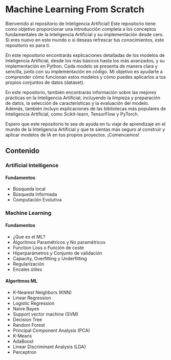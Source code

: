 # Machine Learning From Scratch

Bienvenido al repositorio de Inteligencia Artificial! Este repositorio tiene como objetivo proporcionar una introducción completa a los conceptos fundamentales de la Inteligencia Artificial y su implementación desde cero. Si eres nuevo en este mundo o si deseas refrescar tus conocimientos, este repositorio es para ti.

En este repositorio encontrarás explicaciones detalladas de los modelos de Inteligencia Artificial, desde los más básicos hasta los más avanzados, y su implementación en Python. Cada modelo se presenta de manera clara y sencilla, junto con su implementación en código. Mi objetivo es ayudarte a comprender cómo funcionan estos modelos y cómo puedes aplicarlos a tus propios conjuntos de datos (dataset).

En este repositorio, también encontrarás información sobre las mejores prácticas en la Inteligencia Artificial, incluyendo la limpieza y preparación de datos, la selección de características y la evaluación del modelo. Además, también incluyo explicaciones de las bibliotecas más populares de Inteligencia Artificial, como Scikit-learn, TensorFlow y PyTorch.

Espero que este repositorio te sea de ayuda en tu viaje de aprendizaje en el mundo de la Inteligencia Artificial y que te sientas más seguro al construir y aplicar modelos de IA en tus propios proyectos. ¡Comencemos!

## Contenido

### Artificial Intelligence
#### Fundamentos
- Búsqueda local
- Búsqueda Informada
- Computación Evolutiva

### Machine Learning
#### Fundamentos
- ¿Que es el ML?
- Algoritmos Paramétricos y No paramétricos
- Function Loss o Función de coste
- Hiperparámetros y Conjunto de validación
- Capacity, Overfitting y Underfitting
- Regularización
- Encales útiles

#### Algoritmos ML
- K-Nearest Neighbors (KNN)
- Linear Regression
- Logistic Regression
- Naive Bayes
- Support vector machine (SVM)
- Decision Tree
-  Random Forest
- Principal Component Analysis (PCA)
- K-Means
- AdaBoost
- Linear Discriminant Analysis (LDA)
- Perceptron

